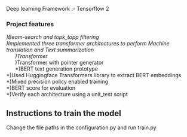 Deep learning Framework :- Tensorflow 2  

### Project features   
*)Beam-search and topk_topp filtering  
*)Implemented three transformer architectures to perform Machine translation and Text summarization   
&nbsp;&nbsp;&nbsp;&nbsp;&nbsp;&nbsp;*)Transformer  
&nbsp;&nbsp;&nbsp;&nbsp;&nbsp;&nbsp;*)Transformer with pointer generator  
&nbsp;&nbsp;&nbsp;&nbsp;&nbsp;&nbsp;*)BERT text generation prototype  
*)Used Huggingface Transformers library to extract BERT embeddings  
*)Mixed precision policy enabled training  
*)BERT score for evaluation  
*)Verify each architecture using a unit_test script    
## Instructions to train the model  
Change the file paths in the configuration.py and run train.py  
